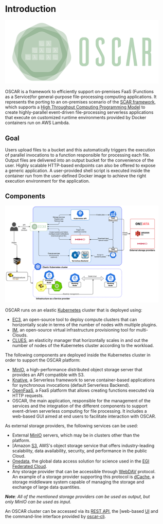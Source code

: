 # Introduction

![OSCAR-logo](images/oscar3.png)

OSCAR is a framework to efficiently support on-premises FaaS (Functions as a
Service)for general-purpose file-processing computing applications.
It represents the porting to an on-premises scenario of the
[SCAR framework](https://github.com/grycap/scar), which supports a
[High Throughput Computing Programming Model](https://scar.readthedocs.io/en/latest/prog_model.html)
to create highly-parallel event-driven file-processing serverless applications
that execute on customized runtime environments provided by Docker containers
run on AWS Lambda.

## Goal

Users upload files to a bucket and this automatically triggers the execution
of parallel invocations to a function responsible for processing each file.
Output files are delivered into an output bucket for the convenience of the
user. Highly scalable HTTP-based endpoints can also be offered to expose a generic
application. A user-provided shell script is executed inside
the container run from the user-defined Docker image to achieve the
right execution environment for the application.

## Components

![oscar arch](images/oscar-arch.png)

OSCAR runs on an elastic [Kubernetes](http://kubernetes.io) cluster that is
deployed using:

- [EC3](http://www.grycap.upv.es/ec3), an open-source tool to deploy compute
    clusters that can horizontally scale in terms of the number of nodes with multiple
    plugins.
- [IM](http://www.grycap.upv.es/im), an open-source virtual infrastructure
    provisioning tool for multi-Clouds.
- [CLUES](http://github.com/grycap/clues), an elasticity manager that
    horizontally scales in and out the number of nodes of the Kubernetes
    cluster according to the workload.

The following components are deployed inside the Kubernetes cluster in order
to support the OSCAR platform:
- [MinIO](https://min.io), a high-performance distributed object storage
    server that provides an API compatible with S3.
- [Knative](https://knative.dev), a Serverless framework to serve
    container-based applications for synchronous invocations (default Serverless Backend).
- [OpenFaaS](https://www.openfaas.com/), a FaaS platform that allows creating
    functions executed via HTTP requests.
- OSCAR, the main application, responsible for the management of the services
    and the integration of the different components to support event-driven
    serverless computing for file processing. It includes a web-based GUI aimed
    at end users to facilitate interaction with OSCAR.

As external storage providers, the following services can be used:

- External [MinIO](https://min.io) servers, which may be in clusters other
    than the platform.
- [Amazon [S3](https://aws.amazon.com/s3/), AWS's object storage
    service that offers industry-leading scalability, data availability,
    security, and performance in the public Cloud.
- [Onedata](https://onedata.org/), the global data access solution for science
    used in the [EGI Federated Cloud](https://datahub.egi.eu/).
- Any storage provider that can be accessible through
    [WebDAV](http://www.webdav.org/) protocol. An example of a storage provider
    supporting this protocol is [dCache](https://dcache.org/), a storage
    middleware system capable of managing the storage and exchange of large data
    quantities.

***Note**: All of the mentioned storage providers can be used as output, but
only MinIO can be used as input.*
  
An OSCAR cluster can be accessed via its
[REST API](https://grycap.github.io/oscar/api/), the
[web-based [UI](https://github.com/grycap/oscar/tree/master/ui) and the command-line interface provided by
[oscar-cli](https://github.com/grycap/oscar-cli).
